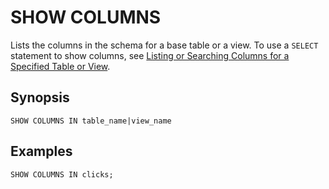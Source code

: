 # SHOW COLUMNS<a name="show-columns"></a>

Lists the columns in the schema for a base table or a view\. To use a `SELECT` statement to show columns, see [Listing or Searching Columns for a Specified Table or View](querying-glue-catalog.md#querying-glue-catalog-listing-columns)\.

## Synopsis<a name="synopsis"></a>

```
SHOW COLUMNS IN table_name|view_name
```

## Examples<a name="examples"></a>

```
SHOW COLUMNS IN clicks;
```
